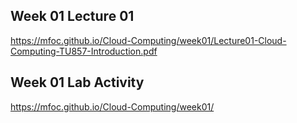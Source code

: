 ## Week 01 Lecture 01

https://mfoc.github.io/Cloud-Computing/week01/Lecture01-Cloud-Computing-TU857-Introduction.pdf

## Week 01 Lab Activity

https://mfoc.github.io/Cloud-Computing/week01/
